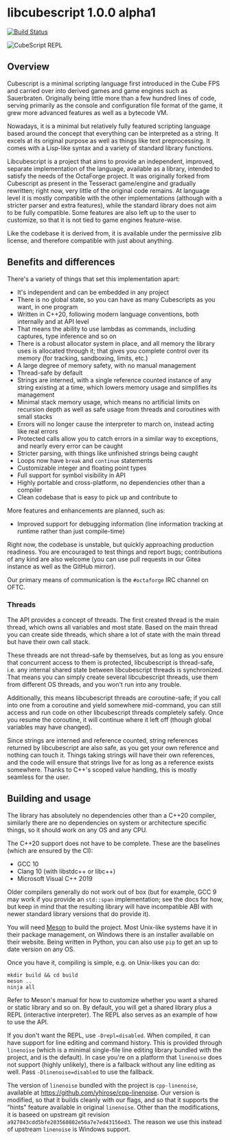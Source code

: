 # libcubescript 1.0.0 alpha1

[![Build Status](https://github.com/octaforge/libcubescript/actions/workflows/build.yaml/badge.svg)](https://github.com/octaforge/libcubescript/actions)

![CubeScript REPL](https://ftp.octaforge.org/q66/random/libcs_repl.gif)

## Overview

Cubescript is a minimal scripting language first introduced in the Cube FPS
and carried over into derived games and game engines such as Sauerbraten.
Originally being little more than a few hundred lines of code, serving
primarily as the console and configuration file format of the game, it
grew more advanced features as well as a bytecode VM.

Nowadays, it is a minimal but relatively fully featured scripting language
based around the concept that everything can be interpreted as a string.
It excels at its original purpose as well as things like text preprocessing.
It comes with a Lisp-like syntax and a variety of standard library functions.

Libcubescript is a project that aims to provide an independent, improved,
separate implementation of the language, available as a library, intended to
satisfy the needs of the OctaForge project. It was originally forked from
Cubescript as present in the Tesseract game/engine and gradually rewritten;
right now, very little of the original code remains. At language level it is
mostly compatible with the other implementations (although with a stricter
parser and extra features), while the standard library does not aim to be
fully compatible. Some features are also left up to the user to customize,
so that it is not tied to game engines feature-wise.

Like the codebase it is derived from, it is available under the permissive
zlib license, and therefore compatible with just about anything.

## Benefits and differences

There's a variety of things that set this implementation apart:

* It's independent and can be embedded in any project
* There is no global state, so you can have as many Cubescripts as you want,
  in one program
* Written in C++20, following modern language conventions, both internally
  and at API level
* That means the ability to use lambdas as commands, including captures,
  type inference and so on
* There is a robust allocator system in place, and all memory the library
  uses is allocated through it; that gives you complete control over its
  memory (for tracking, sandboxing, limits, etc.)
* A large degree of memory safety, with no manual management
* Thread-safe by default
* Strings are interned, with a single reference counted instance of any
  string existing at a time, which lowers memory usage and simplifies its
  management
* Minimal stack memory usage, which means no artificial limits on recursion
  depth as well as safe usage from threads and coroutines with small stacks
* Errors will no longer cause the interpreter to march on, instead acting
  like real errors
* Protected calls allow you to catch errors in a similar way to exceptions,
  and nearly every error can be caught
* Stricter parsing, with things like unfinished strings being caught
* Loops now have `break` and `continue` statements
* Customizable integer and floating point types
* Full support for symbol visibility in API
* Highly portable and cross-platform, no dependencies other than a compiler
* Clean codebase that is easy to pick up and contribute to

More features and enhancements are planned, such as:

* Improved support for debugging information (line information tracking
  at runtime rather than just compile-time)

Right now, the codebase is unstable, but quickly approaching production
readiness. You are encouraged to test things and report bugs; contributions
of any kind are also welcome (you can use pull requests in our Gitea instance
as well as the GitHub mirror).

Our primary means of communication is the `#octaforge` IRC channel on OFTC.

### Threads

The API provides a concept of threads. The first created thread is the main
thread, which owns all variables and most state. Based on the main thread
you can create side threads, which share a lot of state with the main thread
but have their own call stack.

These threads are not thread-safe by themselves, but as long as you ensure
that concurrent access to them is protected, libcubescript is thread-safe,
i.e. any internal shared state between libcubescript threads is synchronized.
That means you can simply create several libcubescript threads, use them from
different OS threads, and you won't run into any trouble.

Additionally, this means libcubescript threads are coroutine-safe; if you
call into one from a coroutine and yield somewhere mid-command, you can still
access and run code on other libcubescript threads completely safely. Once
you resume the coroutine, it will continue where it left off (though global
variables may have changed).

Since strings are interned and reference counted, string references returned
by libcubescript are also safe, as you get your own reference and nothing
can touch it. Things taking strings will have their own references, and
the code will ensure that strings live for as long as a reference exists
somewhere. Thanks to C++'s scoped value handling, this is mostly seamless
for the user.

## Building and usage

The library has absolutely no dependencies other than a C++20 compiler,
similarly there are no dependencies on system or architecture specific
things, so it should work on any OS and any CPU.

The C++20 support does not have to be complete. These are the baselines
(which are ensured by the CI):

* GCC 10
* Clang 10 (with libstdc++ or libc++)
* Microsoft Visual C++ 2019

Older compilers generally do not work out of box (but for example, GCC 9
may work if you provide an `std::span` implementation; see the docs for
how, but keep in mind that the resulting library will have incompatible
ABI with newer standard library versions that do provide it).

You will need [Meson](https://mesonbuild.com/) to build the project. Most
Unix-like systems have it in their package management, on Windows there is
an installer available on their website. Being written in Python, you can
also use `pip` to get an up to date version on any OS.

Once you have it, compiling is simple, e.g. on Unix-likes you can do:

~~~
mkdir build && cd build
meson ..
ninja all
~~~

Refer to Meson's manual for how to customize whether you want a shared or
static library and so on. By default, you will get a shared library plus
a REPL (interactive interpreter). The REPL also serves as an example of
how to use the API.

If you don't want the REPL, use `-Drepl=disabled`. When compiled, it can
have support for line editing and command history. This is provided through
`linenoise` (which is a minimal single-file line editing library bundled
with the project, and is the default). In case you're on a platform that
`linenoise` does not support (highly unlikely), there is a fallback without
any line editing as well. Pass `-Dlinenoise=disabled` to use the fallback.

The version of `linenoise` bundled with the project is `cpp-linenoise`, available
at https://github.com/yhirose/cpp-linenoise. Our version is modified, so that
it builds cleanly with our flags, and so that it supports the "hints" feature
available in original `linenoise`. Other than the modifications, it is baseed
on upstream git revision `a927043cdd5bfe203560802e56a7e7ed43156ed3`. The reason
we use this instead of upstream `linenoise` is Windows support.
